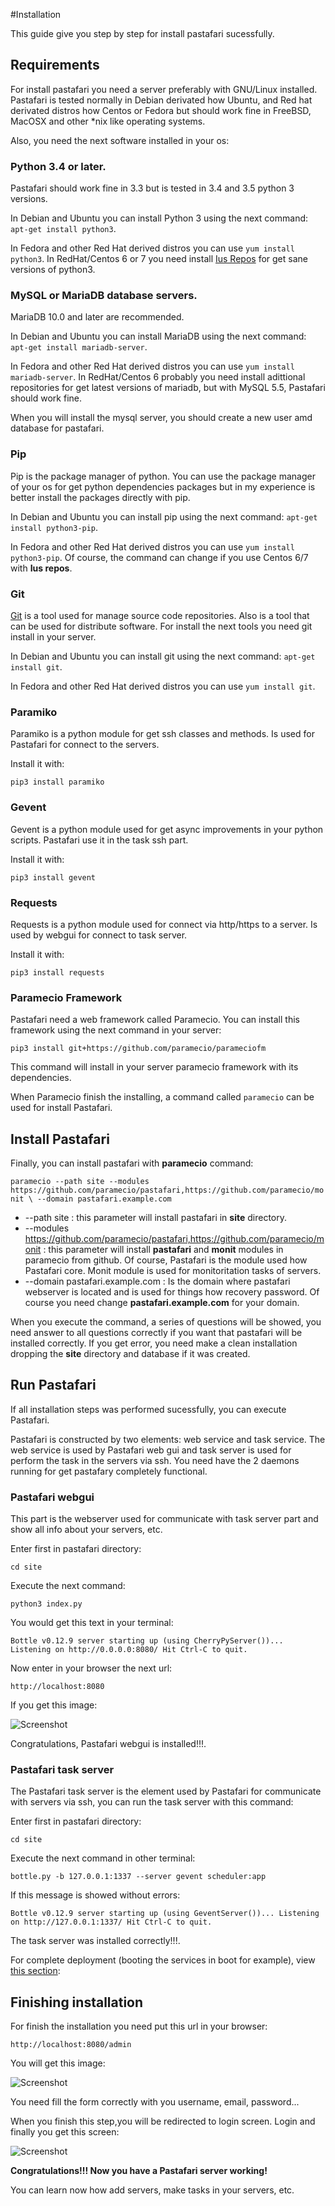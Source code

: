 #Installation

This guide give you step by step for install pastafari sucessfully.

## Requirements

For install pastafari you need a server preferably with GNU/Linux installed. Pastafari is tested normally in Debian derivated how Ubuntu, and Red hat derivated distros how Centos or Fedora but should work fine in FreeBSD, MacOSX and other *nix like operating systems.

Also, you need the next software installed  in  your os:

### Python 3.4 or later. 

Pastafari should work fine in 3.3 but is tested in 3.4 and 3.5 python 3 versions.

In Debian and Ubuntu you can install Python 3 using the next command: `apt-get install python3`.

In Fedora and other Red Hat derived distros you can use `yum install python3`. In RedHat/Centos 6 or 7 you need install [Ius Repos](https://ius.io/GettingStarted/) for get sane versions of python3.

### MySQL or MariaDB database servers. 

MariaDB 10.0 and later are recommended.

In Debian and Ubuntu you can install MariaDB using the next command: `apt-get install mariadb-server`.

In Fedora and other Red Hat derived distros you can use `yum install mariadb-server`. 
In RedHat/Centos 6 probably you need install adittional repositories for get latest versions of mariadb, but with MySQL 5.5, Pastafari should work fine.

When you will install the mysql server, you should create a new user amd database for pastafari.

### Pip

Pip is the package manager of python. You can use the package manager of your os for get python dependencies packages but in my experience is better install the packages directly with pip. 

In Debian and Ubuntu you can install pip using the next command: `apt-get install python3-pip`.

In Fedora and other Red Hat derived distros you can use `yum install python3-pip`. Of course, the command can change if you use Centos 6/7 with **Ius repos**.

### Git

[Git](https://git-scm.com/) is a tool used for manage source code repositories. Also is a tool that can be used for distribute software. For install the next tools you need git install in your server.

In Debian and Ubuntu you can install git using the next command: `apt-get install git`.

In Fedora and other Red Hat derived distros you can use `yum install git`.

### Paramiko

Paramiko is a python module for get ssh classes and methods. Is used for Pastafari for connect to the servers.

Install it with:

`pip3 install paramiko`

### Gevent

Gevent is a python module used for get async improvements in your python scripts. Pastafari use it in the task ssh part.

Install it with:

`pip3 install gevent`

### Requests

Requests is a python module used for connect via http/https to a server. Is used by webgui for connect to task server.

Install it with:

`pip3 install requests`

### Paramecio Framework

Pastafari need a web framework called Paramecio. You can install this framework using the next command in your server:

`pip3 install git+https://github.com/paramecio/parameciofm`

This command will install in your server paramecio framework with its dependencies.

When Paramecio finish the installing, a command called `paramecio` can be used for install Pastafari.

## Install Pastafari

Finally, you can install pastafari with **paramecio** command:

`paramecio --path site --modules https://github.com/paramecio/pastafari,https://github.com/paramecio/monit \
--domain pastafari.example.com`

* --path site : this parameter will install pastafari in **site** directory.
* --modules https://github.com/paramecio/pastafari,https://github.com/paramecio/monit : this parameter will install **pastafari** and **monit** modules in paramecio from github. Of course, Pastafari is the module used how Pastafari core. Monit module is used for monitoritation tasks of servers.
* --domain pastafari.example.com : Is the domain where pastafari webserver is located and is used for things how recovery password. Of course you need change **pastafari.example.com** for your domain.

When you execute the command, a series of questions will be showed, you need answer to all questions correctly if you want that pastafari will be installed correctly. If you get error, you need make a clean installation dropping the **site** directory and database if it was created.

## Run Pastafari

If all installation steps was performed sucessfully, you can execute Pastafari. 

Pastafari is constructed by two elements: web service and task service. The web service is used by Pastafari web gui and task server is used for perform the task in the servers via ssh. You need have the 2 daemons running for get pastafary completely functional.

### Pastafari webgui

This part is the webserver used for communicate with task server part and show all info about your servers, etc. 

Enter first  in pastafari directory:

`cd site`

Execute the next command:

`python3 index.py`

You would get this text in your terminal:

`Bottle v0.12.9 server starting up (using CherryPyServer())...
Listening on http://0.0.0.0:8080/
Hit Ctrl-C to quit.`

Now enter in your browser the next url:

`http://localhost:8080`

If you get this image:

![Screenshot](img/paramecioweb.jpg)

Congratulations, Pastafari webgui is installed!!!.

### Pastafari task server

The Pastafari task server is the element used by Pastafari for communicate with servers via ssh, you can run the task server with this command:

Enter first in pastafari directory:

`cd site`

Execute the next command in other terminal:

`bottle.py -b 127.0.0.1:1337 --server gevent scheduler:app`

If this message  is showed without errors:

`Bottle v0.12.9 server starting up (using GeventServer())...
Listening on http://127.0.0.1:1337/
Hit Ctrl-C to quit.`

The task server was installed correctly!!!.

For complete deployment (booting the services in boot for example), view [this section](/deploying): 

## Finishing installation

For finish the installation you need put this url in your browser:

`http://localhost:8080/admin`

You will get this image:

![Screenshot](img/admin.jpg)

You need fill the form correctly with you username, email, password...

When you finish this step,you will be redirected to login screen. Login and finally you get this screen:

![Screenshot](img/paneladmin.jpg)

**Congratulations!!! Now you have a Pastafari server working!**

You can learn now how add servers, make tasks in your servers, etc.


